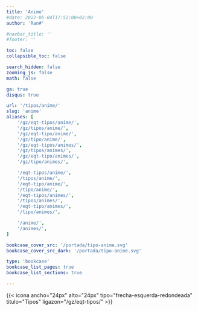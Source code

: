 ```yaml
---
title: 'Anime'
#date: 2022-05-04T17:52:00+02:00
author: 'Ran#'

#navbar_title: ''
#footer: ''

toc: false
collapsible_toc: false

search_hidden: false
zooming_js: false
math: false

ga: true
disqus: true

url: '/tipos/anime/'
slug: 'anime'
aliases: [
    '/gz/eqt-tipos/anime/',
    '/gz/tipos/anime/',
    '/gz/eqt-tipo/anime/',
    '/gz/tipo/anime/',
    '/gz/eqt-tipos/animes/',
    '/gz/tipos/animes/',
    '/gz/eqt-tipo/animes/',
    '/gz/tipo/animes/',

    '/eqt-tipos/anime/',
    '/tipos/anime/',
    '/eqt-tipo/anime/',
    '/tipo/anime/',
    '/eqt-tipos/animes/',
    '/tipos/animes/',
    '/eqt-tipo/animes/',
    '/tipo/animes/',

    '/anime/',
    '/animes/',
]

bookcase_cover_src: '/portada/tipo-anime.svg'
bookcase_cover_src_dark: '/portada/tipo-anime.svg'

type: 'bookcase'
bookcase_list_pages: true
bookcase_list_sections: true

---
```


{{< icona ancho="24px" alto="24px" tipo="frecha-esquerda-redondeada" titulo="Tipos" ligazon="/gz/eqt-tipos/" >}}
